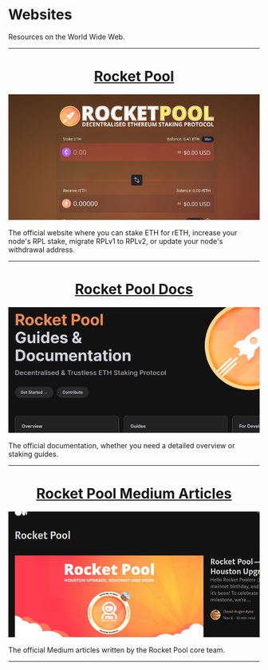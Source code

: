 # Websites

Resources on the World Wide Web.

---

<center>

# [Rocket Pool](https://stake.rocketpool.net)

![](../assets/stake-rocketpool-net.png)

</center>

The official website where you can stake ETH for rETH, increase your node's RPL stake, migrate RPLv1 to RPLv2, or update your node's withdrawal address.

---

<center>

# [Rocket Pool Docs](https://docs.rocketpool.net/)

![](../assets/docs-rocketpool-net.png)

</center>

The official documentation, whether you need a detailed overview or staking guides. 

---

<center>

# [Rocket Pool Medium Articles](https://medium.com/rocket-pool)

![](../assets/rocket-pool-medium.png)

</center>

The official Medium articles written by the Rocket Pool core team.

---
